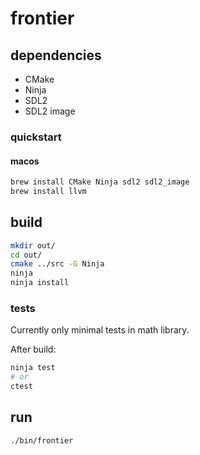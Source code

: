# frontier

## dependencies

- CMake
- Ninja
- SDL2
- SDL2 image

### quickstart

#### macos

```sh
brew install CMake Ninja sdl2 sdl2_image
brew install llvm
```

## build

```sh
mkdir out/
cd out/
cmake ../src -G Ninja
ninja
ninja install
```

### tests

Currently only minimal tests in math library.

After build:
```sh
ninja test
# or
ctest
```

## run

```sh
./bin/frontier
```
